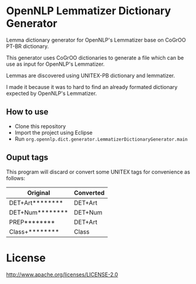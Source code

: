 # OpenNLP Lemmatizer Dictionary Generator
Lemma dictionary generator for OpenNLP's Lemmatizer base on CoGrOO PT-BR dictionary.

This generator uses CoGrOO dictionaries to generate a file which can be use as input for OpenNLP's Lemmatizer.

Lemmas are discovered using UNITEX-PB dictionary and lemmatizer.

I made it because it was to hard to find an already formated dictionary expected by OpenNLP's Lemmatizer. 

## How to use

* Clone this repository
* Import the project using Eclipse
* Run `org.opennlp.dict.generator.LemmatizerDictionaryGenerator.main`

## Ouput tags

This program will discard or convert some UNITEX tags for convenience as follows:

Original | Converted
--- | ---
DET+Art******** | DET+Art
DET+Num******** | DET+Num
PREP******** | DET+Art 
Class+******** | Class


# License

http://www.apache.org/licenses/LICENSE-2.0